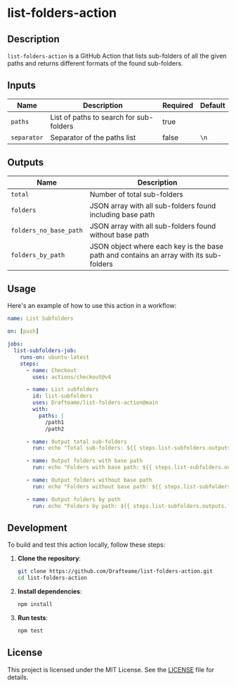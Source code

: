 # list-folders-action

## Description

`list-folders-action` is a GitHub Action that lists sub-folders of all the given paths and returns different formats of the found sub-folders.

## Inputs

| Name        | Description                                | Required | Default |
|-------------|--------------------------------------------|----------|---------|
| `paths`     | List of paths to search for sub-folders    | true     |         |
| `separator` | Separator of the paths list                | false    | `\n`    |

## Outputs

| Name                   | Description                                                                            |
|------------------------|----------------------------------------------------------------------------------------|
| `total`                | Number of total sub-folders                                                            |
| `folders`              | JSON array with all sub-folders found including base path                              |
| `folders_no_base_path` | JSON array with all sub-folders found without base path                                |
| `folders_by_path`      | JSON object where each key is the base path and contains an array with its sub-folders |

## Usage

Here's an example of how to use this action in a workflow:

```yaml
name: List Subfolders

on: [push]

jobs:
  list-subfolders-job:
    runs-on: ubuntu-latest
    steps:
      - name: Checkout
        uses: actions/checkout@v4

      - name: List subfolders
        id: list-subfolders
        uses: Drafteame/list-folders-action@main
        with:
          paths: |
            /path1
            /path2

      - name: Output total sub-folders
        run: echo "Total sub-folders: ${{ steps.list-subfolders.outputs.total }}"

      - name: Output folders with base path
        run: echo "Folders with base path: ${{ steps.list-subfolders.outputs.folders }}"

      - name: Output folders without base path
        run: echo "Folders without base path: ${{ steps.list-subfolders.outputs.folders_no_base_path }}"

      - name: Output folders by path
        run: echo "Folders by path: ${{ steps.list-subfolders.outputs.folders_by_path }}"
```

## Development

To build and test this action locally, follow these steps:

1. **Clone the repository**:

   ```sh
   git clone https://github.com/Drafteame/list-folders-action.git
   cd list-folders-action
   ```

2. **Install dependencies**:

   ```sh
   npm install
   ```

3. **Run tests**:

   ```sh
   npm test
   ```

## License

This project is licensed under the MIT License. See the [LICENSE](LICENSE) file for details.
